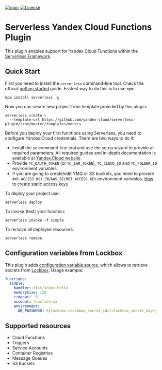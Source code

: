 [![npm](https://img.shields.io/npm/v/@yandex-cloud/serverless-plugin)](https://www.npmjs.com/package/@yandex-cloud/serverless-plugin)
[![License](https://img.shields.io/github/license/yandex-cloud/serverless-plugin.svg)](https://github.com/yandex-cloud/serverless-plugin/blob/master/LICENSE)


# Serverless Yandex Cloud Functions Plugin

This plugin enables support for Yandex Cloud Functions within the [Serverless Framework](https://github.com/serverless/serverless).

## Quick Start

First you need to install the `serverless` command-line tool. Check the official [getting started](https://www.serverless.com/framework/docs/getting-started/) guide. Fastest way to do this is to use `npm`:

    npm install serverless -g

Now you can create new project from template provided by this plugin:

    serverless create \
      --template-url https://github.com/yandex-cloud/serverless-plugin/tree/master/templates/nodejs

Before you deploy your first functions using Serverless, you need to configure Yandex.Cloud credentials. There are two ways to do it:
- Install the `yc` command-line tool and use the setup wizard to provide all required parameters. All required guides and in-depth documentation is available at [Yandex.Cloud website](https://cloud.yandex.com/docs/cli/quickstart).
- Provide `YC_OAUTH_TOKEN` (or `YC_IAM_TOKEN`), `YC_CLOUD_ID` and `YC_FOLDER_ID` environment variables
- If you are going to create/edit YMQ or S3 buckets, you need to provide `AWS_ACCESS_KEY_ID`/`AWS_SECRET_ACCESS_KEY` environment variables. [How to create static access keys](https://cloud.yandex.com/en-ru/docs/iam/operations/sa/create-access-key)

To deploy your project use:

    serverless deploy

To invoke (test) your function:

    serverless invoke -f simple

To remove all deployed resources:

    serverless remove

## Configuration variables from Lockbox

This plugin adds [configuration variable source](https://www.serverless.com/framework/docs/providers/aws/guide/variables), which allows to retrieve secrets from [Lockbox](https://cloud.yandex.com/en/docs/lockbox/).
Usage example:
```yaml
functions:
  simple:
    handler: dist/index.hello
    memorySize: 128
    timeout: '5'
    account: function-sa
    environment:
      DB_PASSWORD: ${lockbox:<lockbox_secret_id>/<lockbox_secret_key>}
```

## Supported resources
- Cloud Functions
- Triggers
- Service Accounts
- Container Registries
- Message Queues
- S3 Buckets
